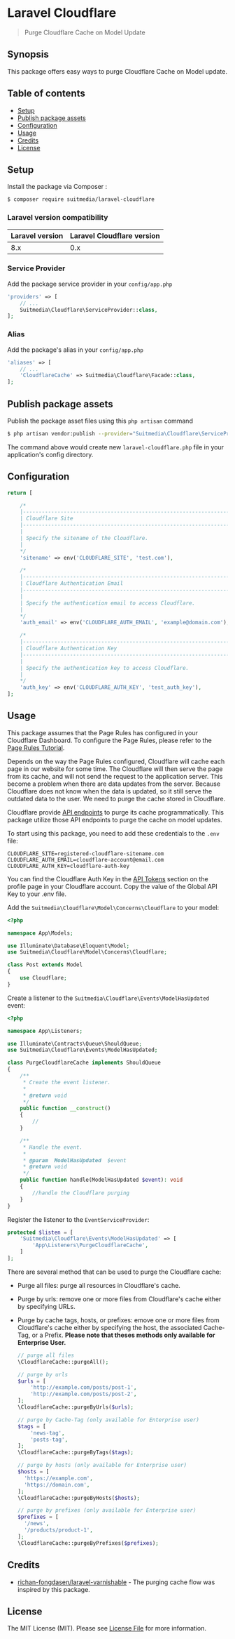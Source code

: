 # Laravel Cloudflare

> Purge Cloudflare Cache on Model Update

## Synopsis

This package offers easy ways to purge Cloudflare Cache on Model update.

## Table of contents

- [Setup](#setup)
- [Publish package assets](#publish-package-assets)
- [Configuration](#configuration)
- [Usage](#usage)
- [Credits](#credits)
- [License](#license)

## Setup

Install the package via Composer :

```sh
$ composer require suitmedia/laravel-cloudflare
```

### Laravel version compatibility

| Laravel version | Laravel Cloudflare version |
| :-------------- | :------------------------- |
| 8.x             | 0.x                        |

### Service Provider

Add the package service provider in your `config/app.php`

```php
'providers' => [
    // ...
    Suitmedia\Cloudflare\ServiceProvider::class,
];
```

### Alias

Add the package's alias in your `config/app.php`

```php
'aliases' => [
    // ...
    'CloudflareCache' => Suitmedia\Cloudflare\Facade::class,
];
```

## Publish package assets

Publish the package asset files using this `php artisan` command

```sh
$ php artisan vendor:publish --provider="Suitmedia\Cloudflare\ServiceProvider"
```

The command above would create new `laravel-cloudflare.php` file in your application's config directory.

## Configuration

```php
return [

    /*
    |--------------------------------------------------------------------------
    | Cloudflare Site
    |--------------------------------------------------------------------------
    |
    | Specify the sitename of the Cloudflare.
    |
    */
    'sitename' => env('CLOUDFLARE_SITE', 'test.com'),

    /*
    |--------------------------------------------------------------------------
    | Cloudflare Authentication Email
    |--------------------------------------------------------------------------
    |
    | Specify the authentication email to access Cloudflare.
    |
    */
    'auth_email' => env('CLOUDFLARE_AUTH_EMAIL', 'example@domain.com'),

    /*
    |--------------------------------------------------------------------------
    | Cloudflare Authentication Key
    |--------------------------------------------------------------------------
    |
    | Specify the authentication key to access Cloudflare.
    |
    */
    'auth_key' => env('CLOUDFLARE_AUTH_KEY', 'test_auth_key'),
];
```

## Usage

This package assumes that the Page Rules has configured in your Cloudflare Dashboard. To configure the Page Rules, please refer to the [Page Rules Tutorial](https://support.cloudflare.com/hc/en-us/articles/218411427-Understanding-and-Configuring-Cloudflare-Page-Rules-Page-Rules-Tutorial-).

Depends on the way the Page Rules configured, Cloudflare will cache each page in our website for some time. The Cloudflare will then serve the page from its cache, and will not send the request to the application server. This become a problem when there are data updates from the server. Because Cloudflare does not know when the data is updated, so it still serve the outdated data to the user. We need to purge the cache stored in Cloudflare.

Cloudflare provide [API endpoints](https://api.cloudflare.com/#zone-purge-all-files) to purge its cache programmatically. This package utilize those API endpoints to purge the cache on model updates.

To start using this package, you need to add these credentials to the `.env` file:

```
CLOUDFLARE_SITE=registered-cloudflare-sitename.com
CLOUDFLARE_AUTH_EMAIL=cloudflare-account@email.com
CLOUDFLARE_AUTH_KEY=cloudflare-auth-key
```

You can find the Cloudflare Auth Key in the [API Tokens](https://dash.cloudflare.com/profile/api-tokens) section on the profile page in your Cloudflare account. Copy the value of the Global API Key to your .env file.

Add the `Suitmedia\Cloudflare\Model\Concerns\Cloudflare` to your model:

```php
<?php

namespace App\Models;

use Illuminate\Database\Eloquent\Model;
use Suitmedia\Cloudflare\Model\Concerns\Cloudflare;

class Post extends Model
{
    use Cloudflare;
}

```

Create a listener to the `Suitmedia\Cloudflare\Events\ModelHasUpdated` event:

```php
<?php

namespace App\Listeners;

use Illuminate\Contracts\Queue\ShouldQueue;
use Suitmedia\Cloudflare\Events\ModelHasUpdated;

class PurgeCloudflareCache implements ShouldQueue
{
    /**
     * Create the event listener.
     *
     * @return void
     */
    public function __construct()
    {
        //
    }

    /**
     * Handle the event.
     *
     * @param  ModelHasUpdated  $event
     * @return void
     */
    public function handle(ModelHasUpdated $event): void
    {
        //handle the Cloudflare purging
    }
}
```

Register the listener to the `EventServiceProvider`:

```php
protected $listen = [
    'Suitmedia\Cloudflare\Events\ModelHasUpdated' => [
        'App\Listeners\PurgeCloudflareCache',
    ]
];
```

There are several method that can be used to purge the Cloudflare cache:

- Purge all files: purge all resources in Cloudflare's cache.
- Purge by urls: remove one or more files from Cloudflare's cache either by specifying URLs.
- Purge by cache tags, hosts, or prefixes: emove one or more files from Cloudflare's cache either by specifying the host, the associated Cache-Tag, or a Prefix. **Please note that theses methods only available for Enterprise User.**

  ```php
  // purge all files
  \CloudflareCache::purgeAll();

  // purge by urls
  $urls = [
      'http://example.com/posts/post-1',
      'http://example.com/posts/post-2',
  ];
  \CloudflareCache::purgeByUrls($urls);

  // purge by Cache-Tag (only available for Enterprise user)
  $tags = [
      'news-tag',
      'posts-tag',
  ];
  \CloudflareCache::purgeByTags($tags);

  // purge by hosts (only available for Enterprise user)
  $hosts = [
    'https://example.com',
    'https://domain.com',
  ];
  \CloudflareCache::purgeByHosts($hosts);

  // purge by prefixes (only available for Enterprise user)
  $prefixes = [
    '/news',
    '/products/product-1',
  ];
  \CloudflareCache::purgeByPrefixes($prefixes);
  ```

## Credits

- [richan-fongdasen/laravel-varnishable](https://github.com/richan-fongdasen/laravel-varnishable) - The purging cache flow was inspired by this package.

## License

The MIT License (MIT). Please see [License File](LICENSE.md) for more information.
